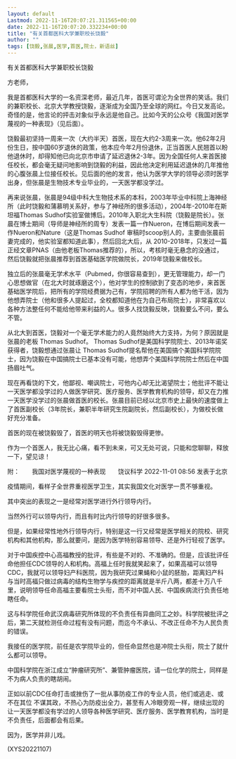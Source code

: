 ```yaml
---
layout: default
Lastmod: 2022-11-16T20:07:21.311565+00:00
date: 2022-11-16T20:07:20.332234+00:00
title: "有关首都医科大学兼职校长饶毅"
author: ""
tags: [饶毅,张晨,医学,首医,院士，新语丝]
---
```


有关首都医科大学兼职校长饶毅

方老师，

我是首都医科大学的一名资深老师，最近几年，首医可谓沦为全世界的笑话。我们的兼职校长、北京大学教授饶毅，逐渐成为全国乃至全球的网红。今日又发高论。奇怪的是，他言论的抨击对象似乎永远是他自己。比如今天的公众号《我国对医学蔑视的一种表现》（见后面）。

饶毅最初坚持一周来一次（大约半天）首医，现在大约2-3周来一次。他62年2月份生日，按中国60岁退休的政策，他本应今年2月份退休，正当首医人民翘首以盼他退休时，却得知他已向北京市申请了延迟退休2-3年。因为全国任何人来首医接任校长，都会毫无疑问地影响到饶毅的利益，因此他决定利用延迟退休的几年推他的心腹张晨上位接任校长。见后面的他的发言，他认为医学大学的领导必须时医学出身，但张晨是生物技术专业毕业的，一天医学都没学过。

再来说张晨，张晨是94级中科大生物技术系的本科，2003年毕业中科院上海神经所（此时饶毅和蒲慕明关系好，参与了神经所的很多活动），2004年-2010年在斯坦福Thomas Sudhof实验室做博后。2010年入职北大生科院（饶毅是院长）。张晨在博士期间（导师是神经所的周专）发表一篇一作Nueron，在博后期间发表一作Nueron和Nature（这是Thomas Sudhof 审稿时scoop别人的，主要由张晨前妻完成的，他实验室都知道此事），然后回北大后，从 2010-2018年，只发过一篇正经文章PNAS（由他老板Thomas推荐的），所以，考核时毫无悬念的没通过，然后饶毅就把张晨推荐到首医基础医学院做院长，2019年饶毅来做校长。

独立后的张晨毫无学术水平（Pubmed，你很容易查到），更无管理能力，却一门心思想做官（在北大时就琢磨这个），他对学生的控制欲到了变态的地步，来首医基础医学院后，把所有的学院经费据为己有，学院招聘的所有人都为他干活，因为他想弄院士（他和很多人提起过，全校都知道他在为自己布局院士），非常喜欢以各种方法整任何不能给他带来利益的人。很多人找饶毅反映，饶毅要么不问，要么不管。

从北大到首医，饶毅对一个毫无学术能力的人竟然始终大力支持，为何？原因就是张晨的老板 Thomas Sudhof。 Thomas Sudhof是美国科学院院士、2013年诺奖获得者，饶毅想通过张晨让 Thomas Sudhof提名帮他在美国搞个美国科学院院士，因为饶毅在中国搞院士已基本没有可能，他想弄个美国科学院院士然后在中国扬眉吐气。

现在再看饶的下文，他鄙视、嘲讽院士，可他内心却无比渴望院士；他批评不能让一天医学都没学过的人做医学研究、医疗服务、医学教育机构的领导，却又在力推一天医学没学过的张晨做首医的校长。张晨目前已经以北京市史上最快的速度做上了首医副校长（3年院长，兼职半年研究生院副院长，然后副校长），为做校长做好充分准备。

首医的现在被饶毅毁了，首医的明天也将被饶毅毁得更惨。

作为一个首医人，我无比心痛，看不到未来，可又无处可说，只能和您聊聊，释放一下，望见谅！

附：　　我国对医学蔑视的一种表现　　饶议科学 2022-11-01 08:56 发表于北京

疫情期间，看样子全世界重视医学卫生，其实我国文化对医学一贯不够重视。

其中突出的表现之一是经常对医学进行外行领导内行。

当然外行可以领导内行，而且有时比内行领导的好很多很多。

但是，如果经常性地外行领导内行，特别是这一行又经常是医学相关的院校、研究机构和其他机构，那么就要问，是因为医学特别容易领导、还是外行轻视了医学。

对于中国疾控中心高福教授的批评，有些是不对的、不准确的。但是，应该批评任命他担任CDC领导的人和机构。高福上任时我就笑起来了，如果高福可以领导CDC，我就可以领导妇产科医院，因为我研究过果蝇和小鼠的胚胎，距离妇产科与当时高福只做过病毒的结构生物学与疾控的距离就是半斤八两，都差十万八千里，说明领导任命高福主要看院士头衔，而不对中国人民、中国疾病流行负责任地瞎任命。

这与科学院任命武汉病毒研究所体现的不负责任有异曲同工之妙。科学院被批评之后，第二天就检测任命过程有没有问题，而迄今不承认、不改正任命不为人民负责的错误。

我接任的医学院，前任是农学院毕业的，但任命显然也是冲院士头衔，院士了就什么都可以领导。

中国科学院在浙江成立“肿瘤研究所”、兼管肿瘤医院，请一位化学的院士，同样是不为病人负责的瞎胡闹。

正如以前CDC任命打击或挫伤了一批从事防疫工作的专业人员，他们或逃走、或不在其位 不谋其政，不热心为防疫出全力，甚至有人冷眼旁观一样，继续出现的让一天医学都没有学过的人领导各种医学研究、医疗服务、医学教育机构，当时是不负责任，后面都会有后果。

因为，医学并非儿戏。

(XYS20221107)

